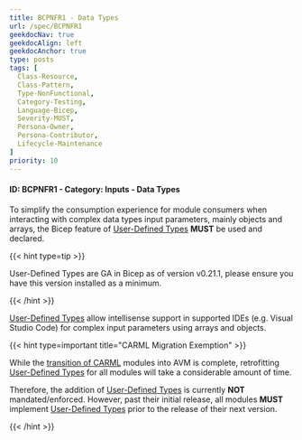 ```yaml
---
title: BCPNFR1 - Data Types
url: /spec/BCPNFR1
geekdocNav: true
geekdocAlign: left
geekdocAnchor: true
type: posts
tags: [
  Class-Resource,
  Class-Pattern,
  Type-NonFunctional,
  Category-Testing,
  Language-Bicep,
  Severity-MUST,
  Persona-Owner,
  Persona-Contributor,
  Lifecycle-Maintenance
]
priority: 10
---
```


#### ID: BCPNFR1 - Category: Inputs - Data Types

To simplify the consumption experience for module consumers when interacting with complex data types input parameters, mainly objects and arrays, the Bicep feature of [User-Defined Types](https://learn.microsoft.com/en-us/azure/azure-resource-manager/bicep/user-defined-data-types) **MUST** be used and declared.

{{< hint type=tip >}}

User-Defined Types are GA in Bicep as of version v0.21.1, please ensure you have this version installed as a minimum.

{{< /hint >}}

[User-Defined Types](https://learn.microsoft.com/en-us/azure/azure-resource-manager/bicep/user-defined-data-types) allow intellisense support in supported IDEs (e.g. Visual Studio Code) for complex input parameters using arrays and objects.

{{< hint type=important title="CARML Migration Exemption" >}}

While the [transition of CARML](/Azure-Verified-Modules/faq/#carml-evolution) modules into AVM is complete, retrofitting [User-Defined Types](https://learn.microsoft.com/en-us/azure/azure-resource-manager/bicep/user-defined-data-types) for all modules will take a considerable amount of time.

Therefore, the addition of [User-Defined Types](https://learn.microsoft.com/en-us/azure/azure-resource-manager/bicep/user-defined-data-types) is currently **NOT** mandated/enforced. However, past their initial release, all modules **MUST** implement [User-Defined Types](https://learn.microsoft.com/en-us/azure/azure-resource-manager/bicep/user-defined-data-types) prior to the release of their next version.

{{< /hint >}}

